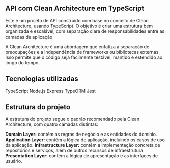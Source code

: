 ## API com Clean Architecture em TypeScript

Este é um projeto de API construído com base no conceito de Clean Architecture, usando TypeScript. O objetivo é criar uma estrutura bem organizada e escalável, com separação clara de responsabilidades entre as camadas de aplicação.

A Clean Architecture é uma abordagem que enfatiza a separação de preocupações e a independência de frameworks ou bibliotecas externas. Isso permite que o código seja facilmente testável, mantido e estendido ao longo do tempo.

## Tecnologias utilizadas
TypeScript
Node.js
Express
TypeORM
Jest

## Estrutura do projeto
A estrutura do projeto segue o padrão recomendado pela Clean Architecture, com quatro camadas distintas:

**Domain Layer:** contém as regras de negócio e as entidades do domínio.
**Application Layer:** contém a lógica de aplicação, incluindo os casos de uso da aplicação.
**Infrastructure Layer:** contém a implementação concreta de repositórios e serviços, além de outros recursos de infraestrutura.
**Presentation Layer:** contém a lógica de apresentação e as interfaces de usuário.